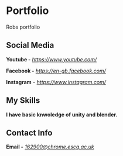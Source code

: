 # Portfolio
Robs portfolio


## Social Media
**Youtube -** *https://www.youtube.com/*

**Facebook -** *https://en-gb.facebook.com/*

**Instagram** - *https://www.instagram.com/*

## My Skills

**I have basic knwoledge of unity and blender.**

## Contact Info

**Email -** *162900@chrome.escg.ac.uk*
